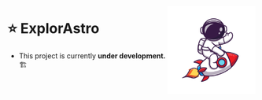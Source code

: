 <img src="./docs/mascot-rocket.svg" align="right"
     alt="AstroCharles" width="178" height="178">

# ⭐ ExplorAstro&nbsp;&nbsp;&nbsp;&nbsp;&nbsp;&nbsp;&nbsp;

- This project is currently **under development.** 🏗️